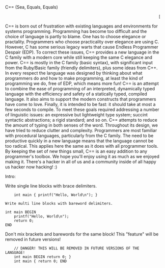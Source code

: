 C== (Sea, Equals, Equals)

<marquee>[REDUCE EDP] -- [A MODERN C FOR THE MODERN WORLD]</marquee>

C== is born out of frustration with existing languages and environments for systems programming. Programming has become too difficult and the choice of language is partly to blame. One has to choose elegance or practality. Programmers who choose practicality over elegance are using C. However, C has some serious legacy warts that cause Endless Programmer Despair (EDP). To correct these issues, C== provides a new language in the C family with a modern core while still keeping the same C elegance and power. C== is mostly in the C family (basic syntax), with significant input from the Ruby/Basic family (friendly delimiters), plus some ideas from C++. In every respect the language was designed by thinking about what programmers do and how to make programming, at least the kind of programming we do, free of EDP, which means more fun! C== is an attempt to combine the ease of programming of an interpreted, dynamically typed language with the efficiency and safety of a statically typed, compiled language. It also aims to support the modern constructs that programmers have come to love. Finally, it is intended to be fast: it should take at most a few seconds to compile. To meet these goals required addressing a number of linguistic issues: an expressive but lightweight type system; succint syntactic abstractions; a rigid standard; and so on. C== attempts to reduce the amount of typing in both senses of the word. Throughout its design, we have tried to reduce clutter and complexity. Programmers are most familiar with procedural languages, particularly from the C family. The need to be productive quickly in a new language means that the language cannot be too radical. This applies here the same as it does with all programmer tools. By keeping the set of new things small, C== is an easy addition to any programmer's toolbox. We hope you'll enjoy using it as much as we enjoyed making it. There's a hacker in all of us and a community inside of all happy us hacker now hacking! :)

Intro:

Write single line blocks with brace delimiters.

````
	int main { printf("Hello, World\n"); }

Write multi line blocks with bareword delimiters.

````
	int main BEGIN
	    printf("Hello, World\n");
	    return 0;
	END

Don't mix brackets and barewords for the same block! This "feature" will be removed in future versions!

````
	// DANGER! THIS WILL BE REMOVED IN FUTURE VERSIONS OF THE LANGUAGE!
	int main BEGIN return 0; }
	int main { return 0; END
